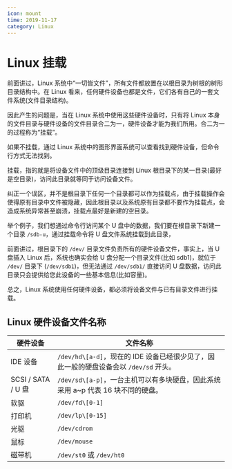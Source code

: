 ```yaml
---
icon: mount
time: 2019-11-17
category: Linux
---
```


# Linux 挂载

前面讲过，Linux 系统中“一切皆文件”，所有文件都放置在以根目录为树根的树形目录结构中。在 Linux 看来，任何硬件设备也都是文件，它们各有自己的一套文件系统(文件目录结构)。

因此产生的问题是，当在 Linux 系统中使用这些硬件设备时，只有将 Linux 本身的文件目录与硬件设备的文件目录合二为一，硬件设备才能为我们所用。合二为一的过程称为“挂载”。

如果不挂载，通过 Linux 系统中的图形界面系统可以查看找到硬件设备，但命令行方式无法找到。

挂载，指的就是将设备文件中的顶级目录连接到 Linux 根目录下的某一目录(最好是空目录)，访问此目录就等同于访问设备文件。

纠正一个误区，并不是根目录下任何一个目录都可以作为挂载点，由于挂载操作会使得原有目录中文件被隐藏，因此根目录以及系统原有目录都不要作为挂载点，会造成系统异常甚至崩溃，挂载点最好是新建的空目录。

举个例子，我们想通过命令行访问某个 U 盘中的数据，我们要在根目录下新建一个目录 `/sdb-u`，通过挂载命令将 U 盘文件系统挂载到此目录，

前面讲过，根目录下的 `/dev/` 目录文件负责所有的硬件设备文件，事实上，当 U 盘插入 Linux 后，系统也确实会给 U 盘分配一个目录文件(比如 sdb1)，就位于 `/dev/` 目录下 (`/dev/sdb1`)，但无法通过 `/dev/sdb1/` 直接访问 U 盘数据，访问此目录只会提供给您此设备的一些基本信息(比如容量)。

总之，Linux 系统使用任何硬件设备，都必须将设备文件与已有目录文件进行挂载。

## Linux 硬件设备文件名称

| 硬件设备           | 文件名称                                                                              |
| ------------------ | ------------------------------------------------------------------------------------- |
| IDE 设备           | `/dev/hd\[a-d]`，现在的 IDE 设备已经很少见了，因此一般的硬盘设备会以 `/dev/sd` 开头。 |
| SCSI / SATA / U 盘 | `/dev/sd\[a-p]`，一台主机可以有多块硬盘，因此系统采用 a~p 代表 16 块不同的硬盘。      |
| 软驱               | `/dev/fd\[0-1]`                                                                       |
| 打印机             | `/dev/lp\[0-15]`                                                                      |
| 光驱               | `/dev/cdrom`                                                                          |
| 鼠标               | `/dev/mouse`                                                                          |
| 磁带机             | `/dev/st0` 或 `/dev/ht0`                                                              |
